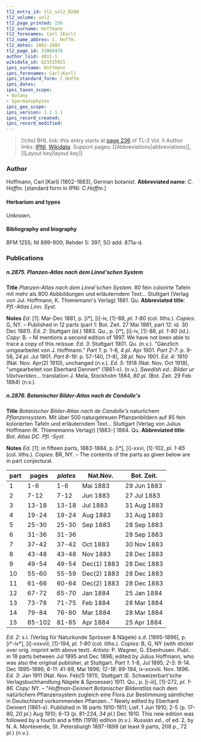 ```yaml
---
tl2_entry_id: tl2_vol2_0288
tl2_volume: vol2
tl2_page_printed: 236
tl2_surname: Hoffmann
tl2_forenames: Carl [Karl]
tl2_name_abbrev: C. Hoffm.
tl2_dates: 1802-1883
tl2_page_id: 33068478
author_lsid: 4011-1
wikidata_id: Q21515921
ipni_surname: Hoffmann
ipni_forenames: Carl(Karl)
ipni_standard_form: C.Hoffm.
ipni_dates: 
ipni_taxon_scope: 
- Botany
- Spermatophytes
ipni_geo_scope: 
ipni_version: 1.1.1.1
ipni_record_created: 
ipni_record_modified:
---
```


> [!cite] BHL link: this entry starts at [page 236](https://www.biodiversitylibrary.org/page/33068478) of TL-2 Vol. II
> Author links: [IPNI](https://www.ipni.org/a/4011-1), [Wikidata](https://www.wikidata.org/wiki/Q21515921). Support pages: [[Abbreviations|abbreviations]], [[Layout key|layout key]]

### Author

Hoffmann, Carl \[Karl\] (1802-1883), German botanist. 
**Abbreviated name**: *C. Hoffm.* \[standard form in IPNI: *C.Hoffm.*\]

#### Herbarium and types

Unknown.

#### Bibliography and biography

BFM 1255; NI 899-900; Rehder 5: 397; SO add. 871a-d.

### Publications

##### n.2875. Planzen-Atlas nach dem Linné'schen System

**Title**
*Planzen-Atlas nach dem Linné'schen System*. 80 fein colorirte Tafeln mit mehr als 800 Abbbildungen und erläuterndem Text... Stuttgart (Verlag von Jul. Hoffmann, K. Thienemann's Verlag) 1881. Qu.
**Abbreviated title**: *Pfl.-Atlas Linn. Syst.*

**Notes**
*Ed*. \[*1*\]: Mar-Dec 1881, p. \[i\*\], \[i\]-iv, \[1\]-88, *pl. 1-80* (col. liths.). *Copies*: G, NY. – Published in 12 parts (part 1: Bot. Zeit. 27 Mai 1881, part 12: id. 30 Dec 1881).
*Ed. 2*: Stuttgart (id.) 1883. Qu., p. \[i\*\], \[i\]-iv, \[1\]-88, *pl. 1-80* (id.). *Copy*: B. – NI mentions a second edition of 1897. We have not been able to trace a copy of this reissue.
*Ed. 3*: Stuttgart 1901. Qu. (n.v.). "Gänzlich umgearbeitet von J. Hoffmann."
*Part 1*: p. 1-8, *4 pl*. Apr 1901.
*Part 2-7*: p. 9-56, *24 pl*. Jul 1901.
*Part 8-16*: p. 57-140, \[1-8\], *38 pl*. Nov 1901.
*Ed. 4*: 1910 (Nat. Nov. Apr(2) 1910), unchanged (n.v.).
*Ed. 5*: 1918 (Nat. Nov. Oct 1918), "umgearbeitet von Eberhard Dennert" (1861-x). (n.v.).
*Swedish ed.: Bilder ur Växtverlden*... translation J. Mela, Stockholm 1884, *80 pl*. (Bot. Zeit. 29 Feb 1884) (n.v.).

##### n.2876. Botanischer Bilder-Atlas nach de Candolle's

**Title**
*Botanischer Bilder-Atlas nach de Candolle's* naturlichem *Pflanzensystem*. Mit über 500 naturgetreuen Pflanzenbildern auf 85 fein kolorierten Tafeln und erläuterndem Text... Stuttgart (Verlag von Julius Hoffmann (K. Thienemanns Verlag)) \[1883-\] 1884. Qu.
**Abbreviated title**: *Bot. Atlas DC. Pfl.-Syst.*

**Notes**
*Ed*. \[*1*\]: in fifteen parts, 1883-1884, p. \[i\*\], \[i\]-xxvi, \[1\]-102, *pl. 1-85* (col. liths.). *Copies*: BR, NY. – The contents of the parts as given below are in part conjectural.

|part	|pages	|*plates*	|Nat.Nov.	|Bot. Zeit.|
|---	|---	|---	|---	|---	|
|1	|1-6	|1-6	|Mai 1883	|29 Jun 1883|
|2	|7-12	|7-12	|Jun 1883	|27 Jul 1883|
|3	|13-18	|13-18	|Jul 1883	|31 Aug 1883|
|4	|19-24	|19-24	|Aug 1883	|31 Aug 1883|
|5	|25-30	|25-30	|Sep 1883	|28 Sep 1883|
|6	|31-36	|31-36	|	|28 Sep 1883|
|7	|37-42	|37-42	|Oct 1883	|30 Nov 1883|
|8	|43-48	|43-48	|Nov 1883	|28 Dec 1883|
|9	|49-54	|49-54	|Dec(1) 1883	|28 Dec 1883|
|10	|55-60	|55-59	|Dec(2) 1883	|28 Dec 1883|
|11	|61-66	|60-64	|Dec(2) 1883	|28 Dec 1883|
|12	|67-72	|65-70	|Jan 1884	|25 Jan 1884|
|13	|73-78	|71-75	|Feb 1884	|28 Mar 1884|
|14	|79-84	|76-80	|Mar 1884	|28 Mar 1884|
|15	|85-102	|81-85	|Apr 1884	|25 Apr 1884|

*Ed. 2*: s.l. (Verlag für Naturkunde Sprösser & Nägele) s.d. \[1895-1896\], p. \[i\*-iv\*\], \[i\]-xxxviii, \[1\]-194, *pl. 1-80* (col. liths.). *Copies*: B, G, NY (with sticker over orig. imprint with above text). *Artists*: P. Wagner, G. Ebenhusen.
*Publ*.: in 18 parts between Jul 1895 and Dec 1896; edited by Julius Hoffmann, who was also the original publisher, at Stuttgart.
*Part 1*: 1-8, Jul 1895; *2-5*: 9-14. Dec 1895-1896; *6-11*: 41-88, Mai 1896; *12-18*: 89-194, ix-xxxviii. Nov. 1896.
*Ed. 3*: Jan 1911 (Nat. Nov. Feb(1) 1911), Stuttgart (E. Schweizerbart'sche Verlagsbuchhandlung Nägele & Sproesser) 1911. Qu., p. \[i-iii\], \[1\]-272, *pl. 1-86.* *Copy*: NY. – "*Hoffman-Dennert Botanischer Bilderatlas* nach dem natürlichem Pflanzensystem zugleich eine Flora zur Bestimmung sämtlicher in Deutschland vorkommenden Pflanzen..." Newly edited by Eberhard Dennert (1861-x). Published in 16 parts 1910-1911; Lief. 1 Jun 1910; 2-5 (p. 17-80, *20 pl.*) Aug 1910; 6-13 (p. 81-224, *34 pl.*) Dec 1910. This new edition was followed by a fourth and a fifth (1918) edition (n.v.).
*Russian ed*., of ed. 2, by N. A. Monteverde, St. Petersburgh 1897-1899 (at least 9 parts, 208 p., 72 pl.) (n.v.).

